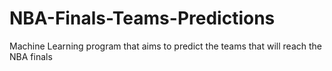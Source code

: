 # NBA-Finals-Teams-Predictions
Machine Learning program that aims to predict the teams that will reach the NBA finals
